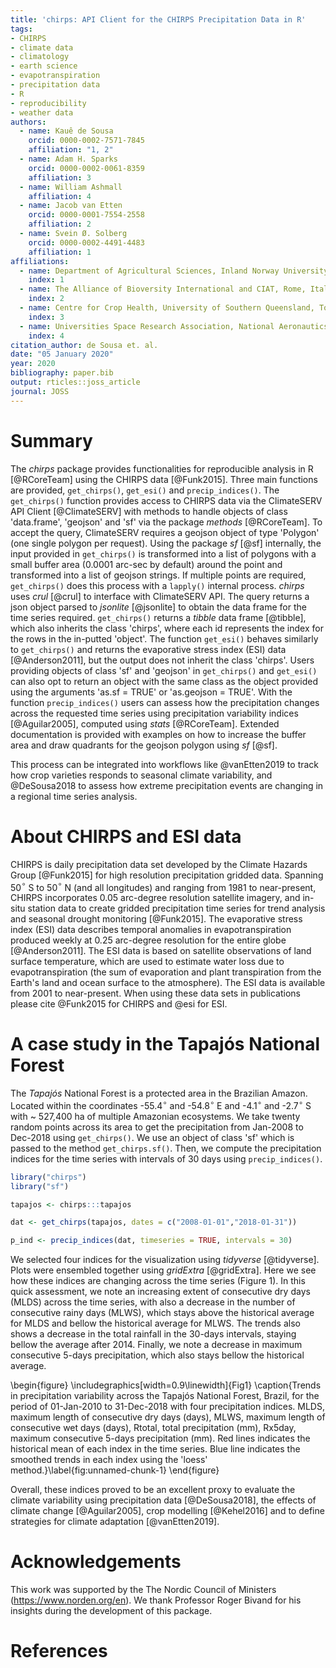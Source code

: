 ```yaml
---
title: 'chirps: API Client for the CHIRPS Precipitation Data in R'
tags:
- CHIRPS
- climate data
- climatology
- earth science
- evapotranspiration
- precipitation data
- R
- reproducibility
- weather data
authors:
  - name: Kauê de Sousa
    orcid: 0000-0002-7571-7845
    affiliation: "1, 2"
  - name: Adam H. Sparks
    orcid: 0000-0002-0061-8359
    affiliation: 3
  - name: William Ashmall
    affiliation: 4
  - name: Jacob van Etten
    orcid: 0000-0001-7554-2558
    affiliation: 2
  - name: Svein Ø. Solberg
    orcid: 0000-0002-4491-4483
    affiliation: 1
affiliations:
  - name: Department of Agricultural Sciences, Inland Norway University of Applied Sciences, Hamar, Norway
    index: 1
  - name: The Alliance of Bioversity International and CIAT, Rome, Italy
    index: 2
  - name: Centre for Crop Health, University of Southern Queensland, Toowoomba, Australia
    index: 3
  - name: Universities Space Research Association, National Aeronautics and Space Administration (NASA), Huntsville, USA
    index: 4
citation_author: de Sousa et. al.
date: "05 January 2020"
year: 2020
bibliography: paper.bib
output: rticles::joss_article
journal: JOSS
---
```


# Summary

The *chirps* package provides functionalities for reproducible analysis in R [@RCoreTeam] using the CHIRPS data [@Funk2015]. Three main functions are provided, `get_chirps()`, `get_esi()` and `precip_indices()`. The `get_chirps()` function provides access to CHIRPS data via the ClimateSERV API Client [@ClimateSERV] with methods to handle objects of class 'data.frame', 'geojson' and 'sf' via the package *methods* [@RCoreTeam]. To accept the query, ClimateSERV requires a geojson object of type 'Polygon' (one single polygon per request). Using the package *sf* [@sf] internally, the input provided in `get_chirps()` is transformed into a list of polygons with a small buffer area (0.0001 arc-sec by default) around the point and transformed into a list of geojson strings. If multiple points are required, `get_chirps()` does this process with a `lapply()` internal process. *chirps* uses *crul* [@crul] to interface with ClimateSERV API. The query returns a json object parsed to *jsonlite* [@jsonlite] to obtain the data frame for the time series required. `get_chirps()` returns a *tibble* data frame [@tibble], which also inherits the class 'chirps', where each id represents the index for the rows in the in-putted 'object'. The function `get_esi()` behaves similarly to `get_chirps()` and returns the evaporative stress index (ESI) data [@Anderson2011], but the output does not inherit the class 'chirps'. Users providing objects of class 'sf' and 'geojson' in `get_chirps()` and `get_esi()` can also opt to return an object with the same class as the object provided using the arguments 'as.sf = TRUE' or 'as.geojson = TRUE'. With the function `precip_indices()` users can assess how the precipitation changes across the requested time series using precipitation variability indices [@Aguilar2005], computed using *stats* [@RCoreTeam]. Extended documentation is provided with examples on how to increase the buffer area and draw quadrants for the geojson polygon using *sf* [@sf].

This process can be integrated into workflows like @vanEtten2019 to track how crop varieties responds to seasonal climate variability, and @DeSousa2018 to assess how extreme precipitation events are changing in a regional time series analysis. 

# About CHIRPS and ESI data

CHIRPS is daily precipitation data set developed by the Climate Hazards Group [@Funk2015] for high resolution precipitation gridded data. Spanning 50$^{\circ}$ S to 50$^{\circ}$ N (and all longitudes) and ranging from 1981 to near-present, CHIRPS incorporates 0.05 arc-degree resolution satellite imagery, and in-situ station data to create gridded precipitation time series for trend analysis and seasonal drought monitoring [@Funk2015]. The evaporative stress index (ESI) data describes temporal anomalies in evapotranspiration produced weekly at 0.25 arc-degree resolution for the entire globe [@Anderson2011]. The ESI data is based on satellite observations of land surface temperature, which are used to estimate water loss due to evapotranspiration (the sum of evaporation and plant transpiration from the Earth's land and ocean surface to the atmosphere). The ESI data is available from 2001 to near-present. When using these data sets in publications please cite @Funk2015 for CHIRPS and @esi for ESI.


# A case study in the Tapajós National Forest

The *Tapajós* National Forest is a protected area in the Brazilian Amazon. Located within the coordinates -55.4$^{\circ}$ and -54.8$^{\circ}$ E and -4.1$^{\circ}$ and -2.7$^{\circ}$ S with ~ 527,400 ha of multiple Amazonian ecosystems. We take twenty random points across its area to get the precipitation from Jan-2008 to Dec-2018 using `get_chirps()`. We use an object of class 'sf' which is passed to the method `get_chirps.sf()`. Then, we compute the precipitation indices for the time series with intervals of 30 days using `precip_indices()`.

```r
library("chirps")
library("sf")

tapajos <- chirps:::tapajos

dat <- get_chirps(tapajos, dates = c("2008-01-01","2018-01-31"))

p_ind <- precip_indices(dat, timeseries = TRUE, intervals = 30)

```

We selected four indices for the visualization using *tidyverse* [@tidyverse]. Plots were ensembled together using *gridExtra* [@gridExtra]. Here we see how these indices are changing across the time series (Figure 1). In this quick assessment, we note an increasing extent of consecutive dry days (MLDS) across the time series, with also a decrease in the number of consecutive rainy days (MLWS), which stays above the historical average for MLDS and bellow the historical average for MLWS. The trends also shows a decrease in the total rainfall in the 30-days intervals, staying bellow the average after 2014. Finally, we note a decrease in maximum consecutive 5-days precipitation, which also stays bellow the historical average. 

\begin{figure}
\includegraphics[width=0.9\linewidth]{Fig1} \caption{Trends in precipitation variability across the Tapajós National Forest, Brazil, for the period of 01-Jan-2010 to 31-Dec-2018 with four precipitation indices. MLDS, maximum length of consecutive dry days (days), MLWS, maximum length of consecutive wet days (days), Rtotal, total precipitation (mm), Rx5day, maximum consecutive 5-days precipitation (mm). Red lines indicates the historical mean of each index in the time series. Blue line indicates the smoothed trends in each index using the 'loess' method.}\label{fig:unnamed-chunk-1}
\end{figure}

Overall, these indices proved to be an excellent proxy to evaluate the climate variability using precipitation data [@DeSousa2018], the effects of climate change [@Aguilar2005], crop modelling [@Kehel2016] and to define strategies for climate adaptation [@vanEtten2019].


# Acknowledgements

This work was supported by the The Nordic Council of Ministers (https://www.norden.org/en). We thank Professor Roger Bivand for his insights during the development of this package.


# References
